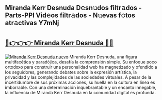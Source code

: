 ## Miranda Kerr Desnuda D𝚎sn𝚞dos filtr𝚊dos - Parts-PPl Vid𝚎os filtr𝚊dos - N𝚞evas f𝚘tos atr𝚊ctivas Y7mNj

# <h2><a href="http://mb81as.tromn.icu/?c=Miranda+Kerr+Desnuda">🔗👉👉👉 Miranda Kerr Desnuda 🔗🔗</a></h2>

[![Miranda Kerr Desnuda nuevo](https://i.imgur.com/pEAQMta.gif)](http://mb81as.tromn.icu/?c=Miranda+Kerr+Desnuda)
Miranda Kerr Desnuda, una figura multifacética y paradójica, desafía la comprensión simple. Su enfoque poco ortodoxo para construir una personalidad web ha magnetizado y ofendido a los seguidores, generando debates sobre la expresión artística, la privacidad y las complejidades de las sociedades virtuales. A pesar de la incertidumbre de sus próximas acciones, su huella en la cultura en línea es imborrable. Con una determinación inquebrantable y un encanto innegable, la influencia de Miranda Kerr Desnuda en la comunidad digital es profunda.
